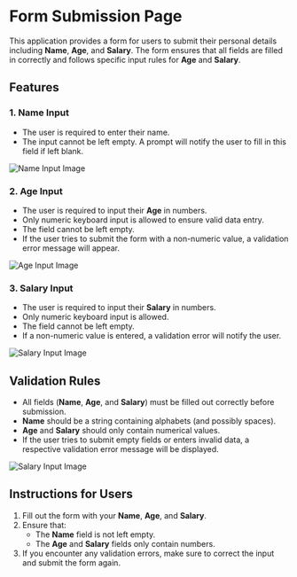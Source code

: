# Form Submission Page


This application provides a form for users to submit their personal details including **Name**, **Age**, and **Salary**. The form ensures that all fields are filled in correctly and follows specific input rules for **Age** and **Salary**.

## Features

### 1. **Name Input**
- The user is required to enter their name.
- The input cannot be left empty. A prompt will notify the user to fill in this field if left blank.

![Name Input Image](./assets/img11.jpg)

### 2. **Age Input**
- The user is required to input their **Age** in numbers.
- Only numeric keyboard input is allowed to ensure valid data entry.
- The field cannot be left empty.
- If the user tries to submit the form with a non-numeric value, a validation error message will appear.

![Age Input Image](./assets/img14.jpg)

### 3. **Salary Input**
- The user is required to input their **Salary** in numbers.
- Only numeric keyboard input is allowed.
- The field cannot be left empty.
- If a non-numeric value is entered, a validation error will notify the user.

![Salary Input Image](./assets/img13.jpg)

## Validation Rules
- All fields (**Name**, **Age**, and **Salary**) must be filled out correctly before submission.
- **Name** should be a string containing alphabets (and possibly spaces).
- **Age** and **Salary** should only contain numerical values.
- If the user tries to submit empty fields or enters invalid data, a respective validation error message will be displayed.

![Salary Input Image](./assets/img12.jpg)

## Instructions for Users

1. Fill out the form with your **Name**, **Age**, and **Salary**.
2. Ensure that:
    - The **Name** field is not left empty.
    - The **Age** and **Salary** fields only contain numbers.
3. If you encounter any validation errors, make sure to correct the input and submit the form again.
